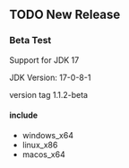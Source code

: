 ## TODO New Release

### Beta Test

Support for JDK 17

JDK Version: 17-0-8-1

version tag 1.1.2-beta

#### include

- windows_x64
- linux_x86
- macos_x64
